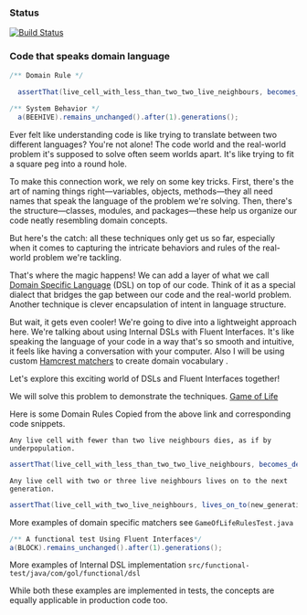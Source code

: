 ### Status
[![Build Status](https://api.travis-ci.org/codehackerr/JGoL.png)](https://api.travis-ci.org/codehackerr/JGoL.png)

### Code that speaks domain language

```java
/** Domain Rule */
   
  assertThat(live_cell_with_less_than_two_two_live_neighbours, becomes_dead_in(next_generation));

/** System Behavior */
  a(BEEHIVE).remains_unchanged().after(1).generations();
``` 

Ever felt like understanding code is like trying to translate between two different languages? You're not alone! The code world and the real-world problem it's supposed to solve often seem worlds apart. It's like trying to fit a square peg into a round hole.

To make this connection work, we rely on some key tricks. First, there's the art of naming things right—variables, objects, methods—they all need names that speak the language of the problem we're solving.
Then, there's the structure—classes, modules, and packages—these help us organize our code neatly resembling domain concepts.

But here's the catch: all these techniques only get us so far, especially when it comes to capturing the intricate behaviors and rules of the real-world problem we're tackling.

That's where the magic happens!
We can add a layer of what we call [Domain Specific Language](https://martinfowler.com/dsl.html#:~:text=A%20Domain%2DSpecific%20Language%20\(DSL,as%20computing%20has%20been%20done.\)) (DSL) on top of our code. Think of it as a special dialect that bridges the gap between our code and the real-world problem.
Another technique is clever encapsulation of intent in language structure.

But wait, it gets even cooler! We're going to dive into a lightweight approach here.
We're talking about using Internal DSLs with Fluent Interfaces.
It's like speaking the language of your code in a way that's so smooth and intuitive, it feels like having a conversation with your computer.
Also I will be using custom [Hamcrest matchers](https://hamcrest.org/JavaHamcrest/) to create domain vocabulary .

Let's explore this exciting world of DSLs and Fluent Interfaces together!

We will solve this problem to demonstrate the techniques. [Game of Life](https://en.wikipedia.org/wiki/Conway%27s_Game_of_Life)

Here is some Domain Rules Copied from the above link and corresponding code snippets.

`Any live cell with fewer than two live neighbours dies, as if by underpopulation.`
```java 
assertThat(live_cell_with_less_than_two_two_live_neighbours, becomes_dead_in(next_generation));
```
`Any live cell with two or three live neighbours lives on to the next generation.`
```java
assertThat(live_cell_with_two_live_neighbours, lives_on_to(new_generation));
```

More examples of domain specific matchers see `GameOfLifeRulesTest.java`

```Java
/** A functional test Using Fluent Interfaces*/
a(BLOCK).remains_unchanged().after(1).generations();
```

More examples of Internal DSL implementation `src/functional-test/java/com/gol/functional/dsl`

While both these examples are implemented in tests, the concepts are equally applicable in production code too.
